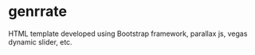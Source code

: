 # genrrate

HTML template developed using Bootstrap framework, parallax js, vegas dynamic slider, etc.
